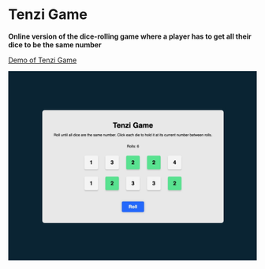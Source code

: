 # Tenzi Game
**Online version of the dice-rolling game where a player has to get all their dice to be the same number**

[Demo of Tenzi Game](https://www.dannychung.net/tenzies/)

![Tenzie Game Screenshot](./public/game-screenshot.jpeg)
